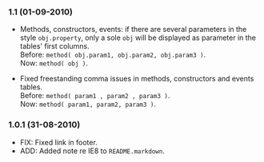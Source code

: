 ### 1.1 (01-09-2010)

* Methods, constructors, events: if there are several parameters in the style
  `obj.property`, only a sole `obj` will be displayed as parameter in the
  tables' first columns.  
  Before: `method( obj.param1, obj.param2, obj.param3 )`.  
  Now: `method( obj )`.

* Fixed freestanding comma issues in methods, constructors and events tables.  
  Before: `method( param1 , param2 , param3 )`.  
  Now: `method( param1, param2, param3 )`.


### 1.0.1 (31-08-2010)

* FIX: Fixed link in footer.
* ADD: Added note re IE8 to `README.markdown`.
